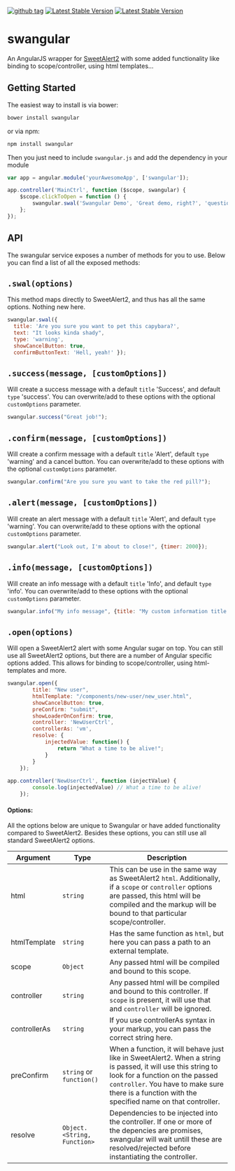 [![github tag](https://img.shields.io/github/tag/skeymeulen/swangular.svg?style=flat-square)](https://github.com/skeymeulen/swangular/tags)
[![Latest Stable Version](https://img.shields.io/bower/v/ng-sweet-alert.svg?style=flat-square)](http://bower.io/search/?q=ng-sweet-alert)
[![Latest Stable Version](https://img.shields.io/npm/v/ng-sweet-alert.svg?style=flat-square)](https://www.npmjs.com/package/ng-sweet-alert)

swangular
======

An AngularJS wrapper for [SweetAlert2](https://github.com/limonte/sweetalert2) with some added functionality like binding to scope/controller, using html templates...

Getting Started
-------

The easiest way to install is via bower:

```sh
bower install swangular
```

or via npm:

```sh
npm install swangular
```

Then you just need to include ``swangular.js`` and add the dependency in your module

```javascript
var app = angular.module('yourAwesomeApp', ['swangular']);

app.controller('MainCtrl', function ($scope, swangular) {
    $scope.clickToOpen = function () {
        swangular.swal('Swangular Demo', 'Great demo, right?', 'question')
    };
});
```

API
-------

The swangular service exposes a number of methods for you to use. Below you can find a list of all the exposed methods:

``.swal(options)``
-------

This method maps directly to SweetAlert2, and thus has all the same options. Nothing new here.

```javascript
swangular.swal({   
  title: 'Are you sure you want to pet this capybara?',
  text: "It looks kinda shady",
  type: 'warning',
  showCancelButton: true,
  confirmButtonText: 'Hell, yeah!' });
```

``.success(message, [customOptions])``
-------

Will create a success message with a default `title` 'Success', and default `type` 'success'. You can overwrite/add to these options with the optional `customOptions` parameter.

```javascript
swangular.success("Great job!");
```

``.confirm(message, [customOptions])``
-------

Will create a confirm message with a default `title` 'Alert', default `type` 'warning' and a cancel button. You can overwrite/add to these options with the optional `customOptions` parameter.

```javascript
swangular.confirm("Are you sure you want to take the red pill?");
```

``.alert(message, [customOptions])``
-------

Will create an alert message with a default `title` 'Alert', and default `type` 'warning'. You can overwrite/add to these options with the optional `customOptions` parameter.

```javascript
swangular.alert("Look out, I'm about to close!", {timer: 2000});
```

``.info(message, [customOptions])``
-------

Will create an info message with a default `title` 'Info', and default `type` 'info'. You can overwrite/add to these options with the optional `customOptions` parameter.

```javascript
swangular.info("My info message", {title: "My custom information title!"});
```

``.open(options)``
-------

Will open a SweetAlert2 alert with some Angular sugar on top. You can still use all SweetAlert2 options, but there are a number of Angular specific options added. This allows for binding to scope/controller, using html-templates and more.

```javascript
swangular.open({
        title: "New user",
        htmlTemplate: "/components/new-user/new_user.html",
        showCancelButton: true,
        preConfirm: "submit",
        showLoaderOnConfirm: true,
        controller: 'NewUserCtrl',
        controllerAs: 'vm',
        resolve: {
            injectedValue: function() {
                return "What a time to be alive!";
            }
        }
    });
    
app.controller('NewUserCtrl', function (injectValue) {
        console.log(injectedValue) // What a time to be alive!
    });
```

#### Options:

All the options below are unique to Swangular or have added functionality compared to SweetAlert2. Besides these options, you can still use all standard SweetAlert2 options.

| Argument         | Type    | Description
| ---------------- | ------- | ------------- 
| html             | `string`| This can be use in the same way as SweetAlert2 `html`. Additionally, if a `scope` or `controller` options are passed, this html will be compiled and the markup will be bound to that particular scope/controller.
| htmlTemplate     | `string`| Has the same function as `html`, but here you can pass a path to an external template.
| scope            | `Object`| Any passed html will be compiled and bound to this scope.  
| controller       | `string`| Any passed html will be compiled and bound to this controller. If `scope` is present, it will use that and `controller` will be ignored.  
| controllerAs     | `string`| If you use controllerAs syntax in your markup, you can pass the correct string here.
| preConfirm       | `string` or `function()`| When a function, it will behave just like in SweetAlert2. When a string is passed, it will use this string to look for a function on the passed `controller`. You have to make sure there is a function with the specified name on that controller.
| resolve       | `Object.<String, Function>`| Dependencies to be injected into the controller. If one or more of the depencies are promises, swangular will wait untill these are resolved/rejected before instantiating the controller.





